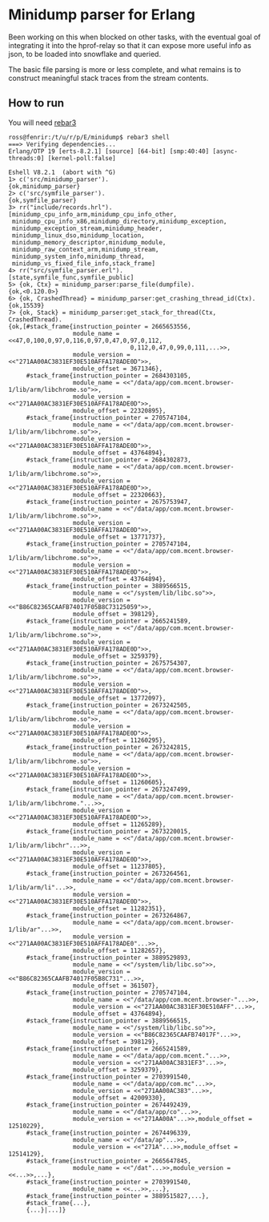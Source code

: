 # Minidump parser for Erlang

Been working on this when blocked on other tasks, with the eventual goal
of integrating it into the hprof-relay so that it can expose more useful
info as json, to be loaded into snowflake and queried.

The basic file parsing is more or less complete, and what remains is to
construct meaningful stack traces from the stream contents.

## How to run

You will need [rebar3](https://www.rebar3.org/)

    ross@fenrir:/t/u/r/p/E/minidump$ rebar3 shell
    ===> Verifying dependencies...
    Erlang/OTP 19 [erts-8.2.1] [source] [64-bit] [smp:40:40] [async-threads:0] [kernel-poll:false]

    Eshell V8.2.1  (abort with ^G)
    1> c('src/minidump_parser').
    {ok,minidump_parser}
    2> c('src/symfile_parser').
    {ok,symfile_parser}
    3> rr("include/records.hrl").
    [minidump_cpu_info_arm,minidump_cpu_info_other,
     minidump_cpu_info_x86,minidump_directory,minidump_exception,
     minidump_exception_stream,minidump_header,
     minidump_linux_dso,minidump_location,
     minidump_memory_descriptor,minidump_module,
     minidump_raw_context_arm,minidump_stream,
     minidump_system_info,minidump_thread,
     minidump_vs_fixed_file_info,stack_frame]
    4> rr("src/symfile_parser.erl").
    [state,symfile_func,symfile_public]
    5> {ok, Ctx} = minidump_parser:parse_file(dumpfile).
    {ok,<0.120.0>}
    6> {ok, CrashedThread} = minidump_parser:get_crashing_thread_id(Ctx).
    {ok,15539}
    7> {ok, Stack} = minidump_parser:get_stack_for_thread(Ctx, CrashedThread).
    {ok,[#stack_frame{instruction_pointer = 2665653556,
                      module_name = <<47,0,100,0,97,0,116,0,97,0,47,0,97,0,112,
                                      0,112,0,47,0,99,0,111,...>>,
                      module_version = <<"271AA00AC3831EF30E510AFFA178ADE0D">>,
                      module_offset = 3671346},
         #stack_frame{instruction_pointer = 2684303105,
                      module_name = <<"/data/app/com.mcent.browser-1/lib/arm/libchrome.so">>,
                      module_version = <<"271AA00AC3831EF30E510AFFA178ADE0D">>,
                      module_offset = 22320895},
         #stack_frame{instruction_pointer = 2705747104,
                      module_name = <<"/data/app/com.mcent.browser-1/lib/arm/libchrome.so">>,
                      module_version = <<"271AA00AC3831EF30E510AFFA178ADE0D">>,
                      module_offset = 43764894},
         #stack_frame{instruction_pointer = 2684302873,
                      module_name = <<"/data/app/com.mcent.browser-1/lib/arm/libchrome.so">>,
                      module_version = <<"271AA00AC3831EF30E510AFFA178ADE0D">>,
                      module_offset = 22320663},
         #stack_frame{instruction_pointer = 2675753947,
                      module_name = <<"/data/app/com.mcent.browser-1/lib/arm/libchrome.so">>,
                      module_version = <<"271AA00AC3831EF30E510AFFA178ADE0D">>,
                      module_offset = 13771737},
         #stack_frame{instruction_pointer = 2705747104,
                      module_name = <<"/data/app/com.mcent.browser-1/lib/arm/libchrome.so">>,
                      module_version = <<"271AA00AC3831EF30E510AFFA178ADE0D">>,
                      module_offset = 43764894},
         #stack_frame{instruction_pointer = 3889566515,
                      module_name = <<"/system/lib/libc.so">>,
                      module_version = <<"B86C82365CAAFB74017F05B8C73125059">>,
                      module_offset = 398129},
         #stack_frame{instruction_pointer = 2665241589,
                      module_name = <<"/data/app/com.mcent.browser-1/lib/arm/libchrome.so">>,
                      module_version = <<"271AA00AC3831EF30E510AFFA178ADE0D">>,
                      module_offset = 3259379},
         #stack_frame{instruction_pointer = 2675754307,
                      module_name = <<"/data/app/com.mcent.browser-1/lib/arm/libchrome.so">>,
                      module_version = <<"271AA00AC3831EF30E510AFFA178ADE0D">>,
                      module_offset = 13772097},
         #stack_frame{instruction_pointer = 2673242505,
                      module_name = <<"/data/app/com.mcent.browser-1/lib/arm/libchrome.so">>,
                      module_version = <<"271AA00AC3831EF30E510AFFA178ADE0D">>,
                      module_offset = 11260295},
         #stack_frame{instruction_pointer = 2673242815,
                      module_name = <<"/data/app/com.mcent.browser-1/lib/arm/libchrome.so">>,
                      module_version = <<"271AA00AC3831EF30E510AFFA178ADE0D">>,
                      module_offset = 11260605},
         #stack_frame{instruction_pointer = 2673247499,
                      module_name = <<"/data/app/com.mcent.browser-1/lib/arm/libchrome."...>>,
                      module_version = <<"271AA00AC3831EF30E510AFFA178ADE0D">>,
                      module_offset = 11265289},
         #stack_frame{instruction_pointer = 2673220015,
                      module_name = <<"/data/app/com.mcent.browser-1/lib/arm/libchr"...>>,
                      module_version = <<"271AA00AC3831EF30E510AFFA178ADE0D">>,
                      module_offset = 11237805},
         #stack_frame{instruction_pointer = 2673264561,
                      module_name = <<"/data/app/com.mcent.browser-1/lib/arm/li"...>>,
                      module_version = <<"271AA00AC3831EF30E510AFFA178ADE0D">>,
                      module_offset = 11282351},
         #stack_frame{instruction_pointer = 2673264867,
                      module_name = <<"/data/app/com.mcent.browser-1/lib/ar"...>>,
                      module_version = <<"271AA00AC3831EF30E510AFFA178ADE0"...>>,
                      module_offset = 11282657},
         #stack_frame{instruction_pointer = 3889529893,
                      module_name = <<"/system/lib/libc.so">>,
                      module_version = <<"B86C82365CAAFB74017F05B8C731"...>>,
                      module_offset = 361507},
         #stack_frame{instruction_pointer = 2705747104,
                      module_name = <<"/data/app/com.mcent.browser-"...>>,
                      module_version = <<"271AA00AC3831EF30E510AFF"...>>,
                      module_offset = 43764894},
         #stack_frame{instruction_pointer = 3889566515,
                      module_name = <<"/system/lib/libc.so">>,
                      module_version = <<"B86C82365CAAFB74017F"...>>,
                      module_offset = 398129},
         #stack_frame{instruction_pointer = 2665241589,
                      module_name = <<"/data/app/com.mcent."...>>,
                      module_version = <<"271AA00AC3831EF3"...>>,
                      module_offset = 3259379},
         #stack_frame{instruction_pointer = 2703991540,
                      module_name = <<"/data/app/com.mc"...>>,
                      module_version = <<"271AA00AC383"...>>,
                      module_offset = 42009330},
         #stack_frame{instruction_pointer = 2674492439,
                      module_name = <<"/data/app/co"...>>,
                      module_version = <<"271AA00A"...>>,module_offset = 12510229},
         #stack_frame{instruction_pointer = 2674496339,
                      module_name = <<"/data/ap"...>>,
                      module_version = <<"271A"...>>,module_offset = 12514129},
         #stack_frame{instruction_pointer = 2665647845,
                      module_name = <<"/dat"...>>,module_version = <<...>>,...},
         #stack_frame{instruction_pointer = 2703991540,
                      module_name = <<...>>,...},
         #stack_frame{instruction_pointer = 3889515827,...},
         #stack_frame{...},
         {...}|...]}

